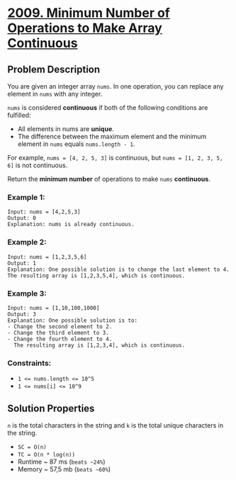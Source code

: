 # [2009. Minimum Number of Operations to Make Array Continuous](https://leetcode.com/problems/minimum-number-of-operations-to-make-array-continuous/description)

## Problem Description

You are given an integer array `nums`. In one operation, you can replace any element in `nums` with any integer.

`nums` is considered **continuous** if both of the following conditions are fulfilled:

* All elements in nums are **unique**.
* The difference between the maximum element and the minimum element in `nums` equals `nums.length - 1`.

For example, `nums = [4, 2, 5, 3]` is continuous, but `nums = [1, 2, 3, 5, 6]` is not continuous.

Return the **minimum number** of operations to make `nums` **continuous**.



### Example 1:
```
Input: nums = [4,2,5,3]
Output: 0
Explanation: nums is already continuous.
```
### Example 2:
```
Input: nums = [1,2,3,5,6]
Output: 1
Explanation: One possible solution is to change the last element to 4.
The resulting array is [1,2,3,5,4], which is continuous.
```
### Example 3:
```
Input: nums = [1,10,100,1000]
Output: 3
Explanation: One possible solution is to:
- Change the second element to 2.
- Change the third element to 3.
- Change the fourth element to 4.
  The resulting array is [1,2,3,4], which is continuous.
```

### Constraints:

* `1 <= nums.length <= 10^5`
* `1 <= nums[i] <= 10^9`

## Solution Properties

`n` is the total characters in the string and `k` is the total unique characters in the string.
* `SC = O(n)`
* `TC = O(n * log(n))`
* Runtime ~ 87 ms (`beats ~24%`)
* Memory ~ 57,5 mb (`beats ~60%`)
